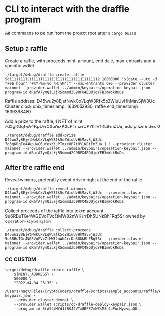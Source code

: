 # CLI to interact with the draffle program

All commands to be run from the project root after a `cargo build`

## Setup a raffle

Create a raffle, with proceeds mint, amount, end date, max-entrants and a specific wallet

`./target/debug/draffle create-raffle So11111111111111111111111111111111111111112 10000000 "$(date --utc -d "+96 hour" '+%Y-%m-%d %H:%M')" --max-entrants 690 --provider.cluster mainnet --provider.wallet ../admin/keypairs/operation-keypair.json --program-id dRafA7ymQiLKjR5dmmdZC9RPX4EQUjqYFB3mWokRuDs`

Raffle address: D45wu2y8EjetNwkCxVLqW3Rfk5oZWiuUvHhMavSjW3Uc
Cluster clock unix_timestamp: 1639052930, raffle end_timestamp: 1639398480

Add a prize to the raffle, 1 NFT of mint 7d3gKBqFeA4KpUwC6uYexK6LPTmzeUP7tHV1KEiFmZUa, add prize index 0

`./target/debug/draffle add-prize D45wu2y8EjetNwkCxVLqW3Rfk5oZWiuUvHhMavSjW3Uc 7d3gKBqFeA4KpUwC6uYexK6LPTmzeUP7tHV1KEiFmZUa 1 0 --provider.cluster mainnet --provider.wallet ../admin/keypairs/operation-keypair.json --program-id dRafA7ymQiLKjR5dmmdZC9RPX4EQUjqYFB3mWokRuDs`

## After the raffle end

Reveal winners, preferably event driven right at the end of the raffle

`./target/debug/draffle reveal-winners D45wu2y8EjetNwkCxVLqW3Rfk5oZWiuUvHhMavSjW3Uc --provider.cluster mainnet --provider.wallet ../admin/keypairs/operation-keypair.json --program-id dRafA7ymQiLKjR5dmmdZC9RPX4EQUjqYFB3mWokRuDs`

Collect proceeds of the raffle into token account 9u6RBuTGr4WGEVoFVcZtMW82nWKJrrDh5UNkBhFRq5Sr owned by operation-keypair.json

`./target/debug/draffle collect-proceeds D45wu2y8EjetNwkCxVLqW3Rfk5oZWiuUvHhMavSjW3Uc 9u6RBuTGr4WGEVoFVcZtMW82nWKJrrDh5UNkBhFRq5Sr --provider.cluster mainnet --provider.wallet ../admin/keypairs/operation-keypair.json --program-id dRafA7ymQiLKjR5dmmdZC9RPX4EQUjqYFB3mWokRuDs`


### CC CUSTOM
```
target/debug/draffle create-raffle \
    ${MINT1_ADDRESS} \
    500000 \
    "2022-04-04 23:35" \
    /Users/nagy/Files/CryptoCoders/draffle/scripts/sample_accounts/raffle/entrants1-keypair.json \
    --provider.cluster devnet \
    --provider.wallet scripts/cc-draffle-deploy-keypair.json \
    --program-id 5tA54UMYd1tBSJ2VTaUBFE7mWZsM3n1pPucMyzvguQU1
```